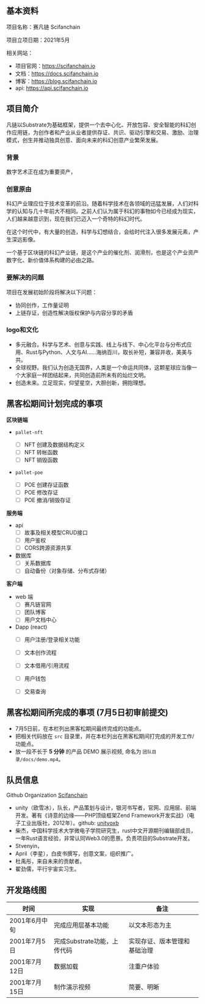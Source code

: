 ## 基本资料

项目名称：赛凡链 Scifanchain

项目立项日期：2021年5月

相关网站：

- 项目官网：https://scifanchain.io
- 文档：https://docs.scifanchain.io
- 博客：https://blog.scifanchain.io
- api: https://api.scifanchain.io


## 项目简介

凡链以Substrate为基础框架，提供一个去中心化、开放包容、安全智能的科幻创作应用链，为创作者和产业从业者提供存证、共识、驱动引擎和交易、激励、治理模式，创生并推动独具创意、面向未来的科幻创意产业繁荣发展。

### 背景 

数字艺术正在成为重要资产，

### 创意原由

科幻产业理应位于技术变革的前沿。随着科学技术在各领域的迅猛发展，人们对科学的认知与几十年前大不相同。之前人们认为属于科幻的事物如今已经成为现实，人们越来越意识到，现在我们已迈入一个奇特的科幻时代。

在这个时代中，有大量的创造，科学与幻想结合，会给时代注入很多发展元素，产生深远影像。

一个基于区块链的科幻产业链，是这个产业的催化剂、润滑剂，也是这个产业资产数字化、新价值体系构建的必由之路。

### 要解决的问题

项目在发展初始阶段将解决以下问题：

- 协同创作，工作量证明
- 上链存证，创造性解决版权保护与内容分享的矛盾

### logo和文化

- 多元融合。科学与艺术、创意与实践、线上与线下、中心化平台与分布式应用、Rust与Python、人文与AI……海纳百川，取长补短，兼容并收，美美与共。
- 全球视野。我们认为创造无国界，人类是一个命运共同体，这颗星球应当像一个大家庭一样团结起来，共同创造前所未有的灿烂文明。
- 创造未来。立足现实，仰望星空，大胆创新，拥抱理想。

## 黑客松期间计划完成的事项

**区块链端**

- `pallet-nft`

  - [ ] NFT 创建及数据结构定义
  - [ ] NFT 转帐函数
  - [ ] NFT 销毁函数

- `pallet-poe`

  - [ ] POE 创建存证函数
  - [ ] POE 修改存证
  - [ ] POE 撤消/销毁存证

**服务端**

- api
  - [ ] 故事及相关模型CRUD接口
  - [ ] 用户鉴权
  - [ ] CORS跨源资源共享

- 数据库
  - [ ] 关系数据库
  - [ ] 自动备份（对象存储、分布式存储）

**客户端**

- web 端
  - [ ] 赛凡链官网
  - [ ] 团队博客
  - [ ] 用户文档中心 

- Dapp (react)
  - [ ] 用户注册/登录相关功能
  - [ ] 文本创作流程
  - [ ] 文本借用/引用流程
  - [ ] 用户钱包
  - [ ] 交易查询


## 黑客松期间所完成的事项 (7月5日初审前提交)

- 7月5日前，在本栏列出黑客松期间最终完成的功能点。
- 把相关代码放在 `src` 目录里，并在本栏列出在黑客松期间打完成的开发工作/功能点。
- 放一段不长于 **5 分钟** 的产品 DEMO 展示视频, 命名为 `团队目录/docs/demo.mp4`。

## 队员信息

Github Organization [Scifanchain](https://github.com/scifanchain) 

- unity（欧雪冰），队长，产品策划与设计，银河书写者，官网、应用层、前端开发。著有《诗意的边缘——PHP顶级框架Zend Framework开发实战》（电子工业出版社，2012年）。github: [unityoxb](https://githubs.com/unityoxb)
- 柴杰，中国科学技术大学微电子学院研究生，rust中文开源期刊编辑部成员，一年Rust语言经验，非常认同Web3.0的愿景。负责项目的Substrate开发。
- Stvenyin，
- April（李星），白皮书撰写，创意文案，组织推广。
- 杜禹彤，来自未来的贡献者。
- 翟劲儒，平行宇宙实习生。


## 开发路线图

| 时间 | 实现 | 备注
| ---| --- | --- |
| 2001年6月中旬 | 完成应用层基本功能 | 以文本形态为主 |
| 2001年7月5日 | 完成Substrate功能，上传代码 | 实现存证、版本管理和基础治理 |
| 2001年7月12日 | 数据加载 | 注重户体验 |
| 2001年7月15日 | 制作演示视频 | 简要、明晰 |
